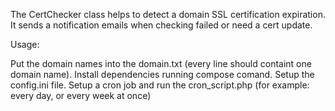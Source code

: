 The CertChecker class helps to detect a domain SSL certification expiration.
It sends a notification emails when checking failed or need a cert update.

Usage:

Put the domain names into the domain.txt (every line should containt one domain name).
Install dependencies running compose comand.
Setup the config.ini file.
Setup a cron job and run the cron_script.php (for example: every day, or every week at once)